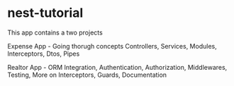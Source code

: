 # nest-tutorial

This app contains a two projects

Expense App - Going thorugh concepts Controllers, Services, Modules, Interceptors, Dtos, Pipes

Realtor App - ORM Integration, Authentication, Authorization, Middlewares, Testing, More on Interceptors, Guards, Documentation
